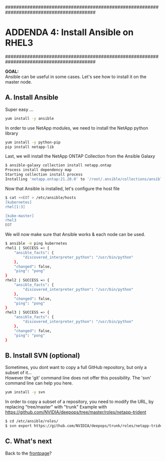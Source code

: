 #########################################################################################
# ADDENDA 4: Install Ansible on RHEL3
#########################################################################################

**GOAL:**  
Ansible can be useful in some cases. Let's see how to install it on the master node.  

## A. Install Ansible

Super easy ...

```bash
yum install -y ansible
```

In order to use NetApp modules, we need to install the NetApp python library

```bash
yum install -y python-pip
pip install netapp-lib
```

Last, we will install the NetApp ONTAP Collection from the Ansible Galaxy

```bash
$ ansible-galaxy collection install netapp.ontap
Process install dependency map
Starting collection install process
Installing 'netapp.ontap:21.20.0' to '/root/.ansible/collections/ansible_collections/netapp/ontap'
```

Now that Ansible is installed, let's configure the host file

```bash
$ cat <<EOT > /etc/ansible/hosts
[kubernetes]
rhel[1:3]

[kube-master]
rhel3
EOT
```

We will now make sure that Ansible works & each node can be used.

```bash
$ ansible -m ping kubernetes
rhel1 | SUCCESS => {
    "ansible_facts": {
        "discovered_interpreter_python": "/usr/bin/python"
    },
    "changed": false,
    "ping": "pong"
}
rhel2 | SUCCESS => {
    "ansible_facts": {
        "discovered_interpreter_python": "/usr/bin/python"
    },
    "changed": false,
    "ping": "pong"
}
rhel3 | SUCCESS => {
    "ansible_facts": {
        "discovered_interpreter_python": "/usr/bin/python"
    },
    "changed": false,
    "ping": "pong"
}
```

## B. Install SVN (optional)

Sometimes, you dont want to copy a full GitHub repository, but only a subset of it...  
However the 'git' command line does not offer this possibility. The 'svn' command line can help you here.

```bash
yum install -y svn
```

In order to copy a subset of a repository, you need to modify the URL, by replacing "tree/master" with "trunk"
Example with https://github.com/NVIDIA/deepops/tree/master/roles/netapp-trident

```bash
$ cd /etc/ansible/roles/
$ svn export https://github.com/NVIDIA/deepops/trunk/roles/netapp-trident
```

## C. What's next

Back to the [frontpage](https://github.com/YvosOnTheHub/LabNetApp)?